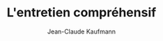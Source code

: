 ---
title: L'entretien compréhensif
slug: l-entretien-comprehensif
breadcrumbs:
  - title: >-
      Accueil
    path: "/"
  - title: >-
      Bibliographie
    path: "/bibliographie"
  - title: >-
      L'entretien compréhensif
cover: l-entretien-comprehensif.jpg
author: Jean-Claude Kaufmann
summary: Ce manuel présente de façon concrète les différentes étapes permettant de
  mener à bien un entretien compréhensif et d’élaborer un cadre d’interprétation.
  La démarche consiste à s’appuyer sur les catégories de pensée des informateurs,
  tant pour conduire les entretiens de façon efficace que pour formuler des hypothèses.
  Elle peut s’appliquer au-delà de l’entretien en face à face, dans les nouveaux espaces
  d’enquête offerts par Internet. Jusqu’où et comment est-il possible de théoriser
  en partant du terrain ?
site: https://www.armand-colin.com/lentretien-comprehensif-4e-ed-9782200613976
mandatory: false
paths:
- "/competences/comprendre"
- "/parcours/strategie-de-communication-numerique-et-design-d-experience"
---